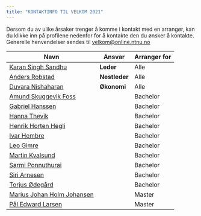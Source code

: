```yaml
---
title: "KONTAKTINFO TIL VELKOM 2021"
---
```


Dersom du av ulike årsaker trenger å komme i kontakt med en arrangør, kan du klikke inn på profilene nedenfor for å kontakte den du ønsker å kontakte. Generelle henvendelser sendes til [velkom@online.ntnu.no](mailto:velkom@online.ntnu.no)


|  Navn | Ansvar | Arrangør for |
|  ------ | ------ | ------ |
|  [Karan Singh Sandhu](https://online.ntnu.no/profile/view/karanss/) | **Leder** | Alle |
|  [Anders Robstad](https://online.ntnu.no/profile/view/andersr/) | **Nestleder** | Alle |
|  [Duvara Nishaharan](https://online.ntnu.no/profile/view/duvara/) | **Økonomi** | Alle |
|  [Amund Skuggevik Foss](https://online.ntnu.no/profile/view/amund98/) |  | Bachelor |
|  [Gabriel Hanssen](https://online.ntnu.no/profile/view/gabrielh/) |  | Bachelor |
|  [Hanna Thevik](https://online.ntnu.no/profile/view/hannathevik/) |  | Bachelor |
|  [Henrik Horten Hegli](https://online.ntnu.no/profile/view/heheg/) |  | Bachelor |
|  [Ivar Hembre](https://online.ntnu.no/profile/view/ivarhem/) |  | Bachelor |
|  [Leo Gimre](https://online.ntnu.no/profile/view/noodledoodle/) |  | Bachelor |
|  [Martin Kvalsund](https://online.ntnu.no/profile/view/martinkvalsund/) |  | Bachelor |
|  [Sarmi Ponnuthurai](https://online.ntnu.no/profile/view/sarmi/) |  | Bachelor |
|  [Siri Arnesen](https://online.ntnu.no/profile/view/siriarn/) |  | Bachelor |
|  [Torjus Ødegård](https://online.ntnu.no/profile/view/torjuso/) |  | Bachelor |
|  [Marius Johan Holm Johansen](https://online.ntnu.no/profile/view/hvalstorm/) |  | Master |
|  [Pål Edward Larsen](https://online.ntnu.no/profile/view/gpd/) |  | Master |